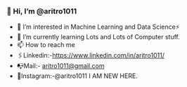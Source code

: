 ### 👋 Hi, I’m @aritro1011
- 👀 I’m interested in Machine Learning and Data Science⚡
- 🌱 I’m currently learning Lots and Lots of Computer stuff.
- 📫 How to reach me
 - 🖇️Linkedin:-https://www.linkedin.com/in/aritro1011/
 - 📭Mail:- aritro1011@gmail.com
 - 📸Instagram:-@aritro1011
I AM NEW HERE.


<!---
aritro1011/aritro1011 is a ✨ special ✨ repository because its `README.md` (this file) appears on your GitHub profile.
You can click the Preview link to take a look at your changes.
--->
